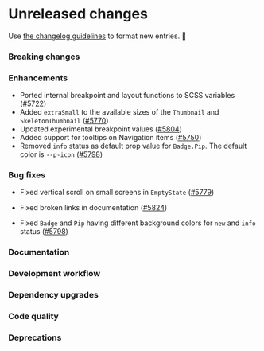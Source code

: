 # Unreleased changes

Use [the changelog guidelines](/documentation/Versioning%20and%20changelog.md) to format new entries. 💜

### Breaking changes

### Enhancements

- Ported internal breakpoint and layout functions to SCSS variables ([#5722](https://github.com/Shopify/polaris/pull/5722))
- Added `extraSmall` to the available sizes of the `Thumbnail` and `SkeletonThumbnail` ([#5770](https://github.com/Shopify/polaris/pull/5770))
- Updated experimental breakpoint values ([#5804](https://github.com/Shopify/polaris/pull/5804))
- Added support for tooltips on Navigation items ([#5750](https://github.com/Shopify/polaris/pull/5750))
- Removed `info` status as default prop value for `Badge.Pip`. The default color is `--p-icon` ([#5798](https://github.com/Shopify/polaris/pull/5798))

### Bug fixes

- Fixed vertical scroll on small screens in `EmptyState` ([#5779](https://github.com/Shopify/polaris/pull/5779))
- Fixed broken links in documentation ([#5824](https://github.com/Shopify/polaris/pull/5824))

- Fixed `Badge` and `Pip` having different background colors for `new` and `info` status ([#5798](https://github.com/Shopify/polaris/pull/5798))

### Documentation

### Development workflow

### Dependency upgrades

### Code quality

### Deprecations
